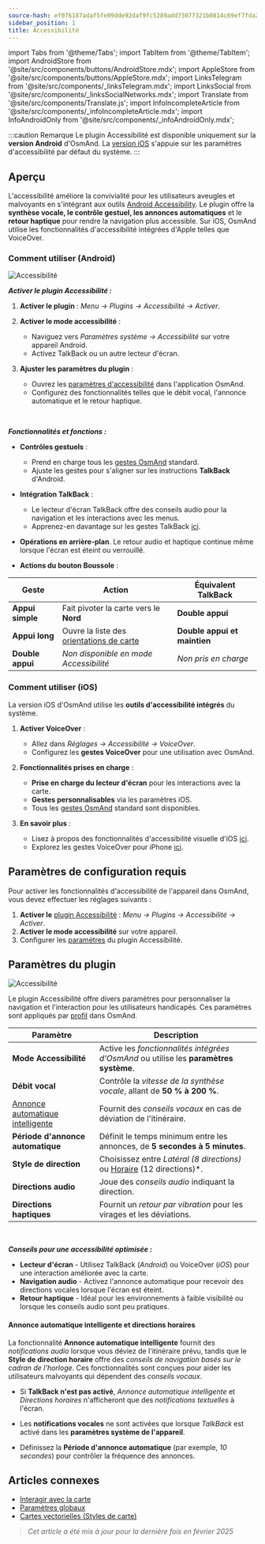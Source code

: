 ```yaml
---
source-hash: ef076187adaf5fe09dde92daf9fc5289add73077321b0814c69ef7fda26712f6 
sidebar_position: 1
title: Accessibilité
---
```


import Tabs from '@theme/Tabs';
import TabItem from '@theme/TabItem';
import AndroidStore from '@site/src/components/buttons/AndroidStore.mdx';
import AppleStore from '@site/src/components/buttons/AppleStore.mdx';
import LinksTelegram from '@site/src/components/_linksTelegram.mdx';
import LinksSocial from '@site/src/components/_linksSocialNetworks.mdx';
import Translate from '@site/src/components/Translate.js';
import InfoIncompleteArticle from '@site/src/components/_infoIncompleteArticle.mdx';
import InfoAndroidOnly from '@site/src/components/_infoAndroidOnly.mdx';

:::caution Remarque
Le plugin Accessibilité est disponible uniquement sur la **version Android** d'OsmAnd. La [version iOS](#comment-utiliser-ios) s'appuie sur les paramètres d'accessibilité par défaut du système.
:::

## Aperçu

L'accessibilité améliore la convivialité pour les utilisateurs aveugles et malvoyants en s'intégrant aux outils [Android Accessibility](https://www.android.com/accessibility/). Le plugin offre la **synthèse vocale, le contrôle gestuel, les annonces automatiques** et le **retour haptique** pour rendre la navigation plus accessible. Sur iOS, OsmAnd utilise les fonctionnalités d'accessibilité intégrées d'Apple telles que VoiceOver.


### Comment utiliser (Android)

![Accessibilité](@site/static/img/plugins/Accessibility/access_turned_off.png)

***Activer le plugin Accessibilité :***

1. **Activer le plugin** : *Menu → Plugins → Accessibilité → Activer*.

2. **Activer le mode accessibilité** :
   - Naviguez vers *Paramètres système → Accessibilité* sur votre appareil Android.
   - Activez TalkBack ou un autre lecteur d'écran.

3. **Ajuster les paramètres du plugin** :
   - Ouvrez les [paramètres d'accessibilité](#paramètres-du-plugin) dans l'application OsmAnd.
   - Configurez des fonctionnalités telles que le débit vocal, l'annonce automatique et le retour haptique.

<br/>

***Fonctionnalités et fonctions :***

- **Contrôles gestuels** :
   - Prend en charge tous les [gestes OsmAnd](../map/interact-with-map#gestures) standard.
   - Ajuste les gestes pour s'aligner sur les instructions **TalkBack** d'Android.

- **Intégration TalkBack** :
   - Le lecteur d'écran TalkBack offre des conseils audio pour la navigation et les interactions avec les menus.
   - Apprenez-en davantage sur les gestes TalkBack [ici](https://support.google.com/accessibility/android/answer/6151827?hl=en&ref_topic=10601570#zippy=%2Cother%2Cbasic-navigation).

- **Opérations en arrière-plan**. Le retour audio et haptique continue même lorsque l'écran est éteint ou verrouillé.

- **Actions du bouton Boussole** :

| Geste | Action | Équivalent TalkBack |
|-----|-----|-----|
| **Appui simple** | Fait pivoter la carte vers le **Nord** | **Double appui** |
| **Appui long** | Ouvre la liste des [orientations de carte](../map/interact-with-map.md#map-orientation-modes) | **Double appui et maintien** |
| **Double appui** | *Non disponible en mode Accessibilité* | *Non pris en charge* |


### Comment utiliser (iOS)

La version iOS d'OsmAnd utilise les **outils d'accessibilité intégrés** du système.

1. **Activer VoiceOver** :
   - Allez dans *Réglages → Accessibilité → VoiceOver*.
   - Configurez les **gestes VoiceOver** pour une utilisation avec OsmAnd.

2. **Fonctionnalités prises en charge** :
   - **Prise en charge du lecteur d'écran** pour les interactions avec la carte.
   - **Gestes personnalisables** via les paramètres iOS.
   - Tous les [gestes OsmAnd](../map/interact-with-map#gestures) standard sont disponibles.

3. **En savoir plus** :
   - Lisez à propos des fonctionnalités d'accessibilité visuelle d'iOS [ici](https://www.apple.com/accessibility/vision/).
   - Explorez les gestes VoiceOver pour iPhone [ici](https://support.apple.com/en-gb/guide/iphone/iph3e2e2281/ios).


## Paramètres de configuration requis

Pour activer les fonctionnalités d'accessibilité de l'appareil dans OsmAnd, vous devez effectuer les réglages suivants :

1. **Activer le** [plugin Accessibilité](../plugins/index.md#enable--disable) : *Menu → Plugins → Accessibilité → Activer*.
2. **Activer le mode accessibilité** sur votre appareil.
3. Configurer les [paramètres](#paramètres-du-plugin) du plugin Accessibilité.


## Paramètres du plugin

*<Translate android="true" ids="shared_string_menu,plugins_menu_group,shared_string_accessibility,shared_string_settings"/>*

![Accessibilité](@site/static/img/plugins/Accessibility/access_.png)

Le plugin Accessibilité offre divers paramètres pour personnaliser la navigation et l'interaction pour les utilisateurs handicapés. Ces paramètres sont appliqués par [profil](../personal/profiles.md) dans OsmAnd.

| Paramètre                   | Description |
|---------------------------|-------------|
| **Mode Accessibilité**    | Active les *fonctionnalités intégrées d'OsmAnd* ou utilise les **paramètres système**. |
| **Débit vocal**           | Contrôle la *vitesse de la synthèse vocale*, allant de **50 % à 200 %**. |
| [Annonce automatique intelligente](#annonce-automatique-intelligente-et-directions-horaires)    | Fournit des *conseils vocaux* en cas de déviation de l'itinéraire. |
| **Période d'annonce automatique**   | Définit le temps minimum entre les annonces, de **5 secondes à 5 minutes**. |
| **Style de direction**       | Choisissez entre *Latéral (8 directions)* ou [Horaire](#annonce-automatique-intelligente-et-directions-horaires) (12 directions)*. |
| **Directions audio**      | Joue des *conseils audio* indiquant la direction. |
| **Directions haptiques**     | Fournit un *retour par vibration* pour les virages et les déviations. |

<!--
- **Mode Accessibilité**. Active des outils spéciaux qui aident les personnes handicapées à interagir avec l'application OsmAnd. Il existe trois modes : *Activé* - active les fonctionnalités intégrées d'OsmAnd, *Désactivé* - désactive toutes les fonctionnalités du plugin, et *Selon les paramètres système Android* - active les paramètres système Android.

- **Débit vocal**. Ajuste le débit vocal de la synthèse vocale, allant de 50 % à 200 %.

- **Annonce automatique intelligente**. Si activé, vous recevrez des annonces vocales lorsque vous dévierez de la trace définie.

- **Période d'annonce automatique**. Il s'agit d'une annonce automatique de la direction et de la distance jusqu'à votre destination. Vous pouvez sélectionner un temps minimal entre les annonces, allant de 5 secondes à 5 minutes.

- **Style de direction**. Choisissez comment l'application OsmAnd vous informera des directions. *Latéral* - indique la direction vers les côtés du monde (8 directions), *Horaire* - indique les directions orientées vers le cadran de l'horloge (12 directions).

- **Directions audio**. Fournit un retour lors de la navigation en indiquant la direction vers le point cible avec du son.

- **Directions haptiques**. Ce paramètre fournit un retour haptique lors de la navigation. La vibration indique la direction vers le point cible et les déviations du chemin.
-->

<br/>

***Conseils pour une accessibilité optimisée :***

- **Lecteur d'écran** - Utilisez TalkBack (*Android*) ou VoiceOver (*iOS*) pour une interaction améliorée avec la carte.
- **Navigation audio** - Activez l'annonce automatique pour recevoir des directions vocales lorsque l'écran est éteint.
- **Retour haptique** - Idéal pour les environnements à faible visibilité ou lorsque les conseils audio sont peu pratiques.


#### Annonce automatique intelligente et directions horaires

La fonctionnalité **Annonce automatique intelligente** fournit des *notifications audio* lorsque vous déviez de l'itinéraire prévu, tandis que le **Style de direction horaire** offre des *conseils de navigation basés sur le cadran de l'horloge*. Ces fonctionnalités sont conçues pour aider les utilisateurs malvoyants qui dépendent des *conseils vocaux*.

- Si **TalkBack n'est pas activé**, *Annonce automatique intelligente* et *Directions horaires* n'afficheront que des *notifications textuelles* à l'écran.

- Les **notifications vocales** ne sont activées que lorsque *TalkBack* est activé dans les **paramètres système de l'appareil**.

- Définissez la **Période d'annonce automatique** (par exemple, *10 secondes*) pour contrôler la fréquence des annonces.


## Articles connexes

- [Interagir avec la carte](../../user/map/interact-with-map.md)
- [Paramètres globaux](../../user/personal/global-settings.md)
- [Cartes vectorielles (Styles de carte)](../../user/map/vector-maps.md)

> *Cet article a été mis à jour pour la dernière fois en février 2025*

